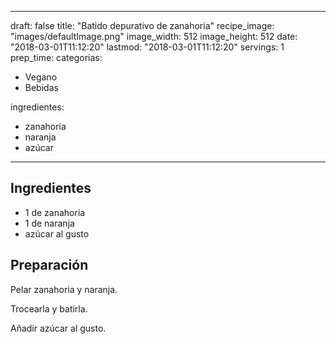 
---
draft: false
title: "Batido depurativo de zanahoria"
recipe_image: "images/defaultImage.png"
image_width: 512
image_height: 512
date: "2018-03-01T11:12:20"
lastmod: "2018-03-01T11:12:20"
servings: 1
prep_time: 
categorias:
  - Vegano
  - Bebidas

ingredientes:
  - zanahoria
  - naranja
  - azúcar
---

## Ingredientes
- 1  de zanahoria
- 1  de naranja
- azúcar al gusto

## Preparación
Pelar zanahoria y naranja.

Trocearla y batirla.

Añadir azúcar al gusto.


